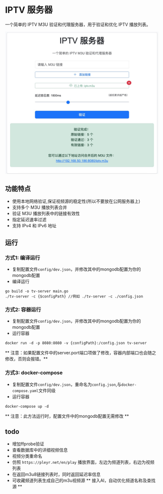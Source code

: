 # IPTV 服务器

一个简单的 IPTV M3U 验证和代理服务器，用于验证和优化 IPTV 播放列表。

![示例界面](https://raw.githubusercontent.com/582033/tv-server/refs/heads/main/docs/example.jpg)


## 功能特点
- 使用本地网络验证,保证视频源的稳定性(所以不要放在公网服务器上)
- 支持多个 M3U 播放列表合并
- 验证 M3U 播放列表中的链接有效性
- 指定延迟速率过滤
- 支持 IPv4 和 IPv6 地址


## 运行

### 方式1: 编译运行
* 复制配置文件`config/dev.json`，并修改其中的mongodb配置为你的mongodb配置
* 编译运行
```
go build -o tv-server main.go
./tv-server -c {$configPath} //例如 ./tv-server -c ./config.json
```

### 方式2: 容器运行
* 复制配置文件`config/dev.json`，并修改其中的mongodb配置为你的mongodb配置
* 运行容器
```
docker run -d -p 8080:8080 -v {configPath}:/config.json tv-server
```
** 注意：如果配置文件中的server.port端口项做了修改，容器内部端口也会随之修改，否则会报错。**

### 方式3: docker-compose
* 复制配置文件`config/dev.json`，重命名为`config.json`,与`docker-compose.yaml`文件同级
* 运行容器
```
docker-compose up -d
```
** 注意：此方法运行时，配置文件中的mongodb配置无需修改 **

## todo
* 增加ffprobe验证
* 查看数据库中的详细视频信息
* 视频分类重命名
* 仿照 `https://pleyr.net/en/play` 播放界面，左边为频道列表，右边为视频列表
* 在返回m3u8链接列表时，同时返回延迟率信息
* 可收藏频道列表生成自己的m3u视频源
** 接入AI，自动优化频道名称及查找源 **
